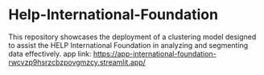 # Help-International-Foundation
This repository showcases the deployment of a clustering model designed to assist the HELP International Foundation in analyzing and segmenting data effectively.
app link: https://app-international-foundation-rwcvzp9hsrzcbzpovgmzcy.streamlit.app/
